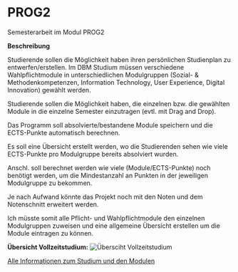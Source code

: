 # PROG2
Semesterarbeit im Modul PROG2

**Beschreibung**

Studierende sollen die Möglichkeit haben ihren persönlichen Studienplan zu entwerfen/erstellen. Im DBM Studium müssen verschiedene Wahlpflichtmodule in unterschiedlichen Modulgruppen (Sozial- & Methodenkompetenzen, Information Technology, User Experience, Digital Innovation) gewählt werden. 

Studierende sollen die Möglichkeit haben, die einzelnen bzw. die gewählten Module in die einzelne Semester einzutragen (evtl. mit Drag and Drop).

Das Programm soll absolvierte/bestandene Module speichern und die ECTS-Punkte automatisch berechnen. 

Es soll eine Übersicht erstellt werden, wo die Studierenden sehen wie viele ECTS-Punkte pro Modulgruppe bereits absolviert wurden.

Anschl. soll berechnet werden wie viele (Module/ECTS-Punkte) noch benötigt werden, um die Mindestanzahl an Punkten in der jeweiligen Modulgruppe zu bekommen.

Je nach Aufwand könnte das Projekt noch mit den Noten und dem Notenschnitt erweitert werden. 

Ich müsste somit alle Pflicht- und Wahlpflichtmodule den einzelnen Modulgruppen zuweisen und eine allgemeine Übersicht erstellen um die Module eintragen zu können. 

**Übersicht Vollzeitstudium:** 
![Übersciht Vollzeitstudium](<Übersciht Vollzeitstudium-1.png>)


[Alle Informationen zum Studium und den Modulen](https://www.fhgr.ch/studium/bachelorangebot/wirtschaft-und-dienstleistung/digital-business-management/)



[def]: <Übersciht Vollzeitstudium-1.png>
[def2]: image.png